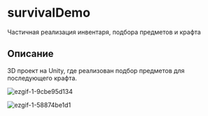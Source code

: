 # survivalDemo
Частичная реализация инвентаря, подбора предметов и крафта
## Описание
3D проект на Unity, где реализован подбор предметов для последующего крафта.

![ezgif-1-9cbe95d134](https://github.com/Deadend4/survivalDemo/assets/70769398/5c8437b2-35cc-463a-8d2a-f2ffa6a3ccdb)

![ezgif-1-58874be1d1](https://github.com/Deadend4/survivalDemo/assets/70769398/0dbd3b87-377a-49c2-be0d-c3bacc5bb8c5)

